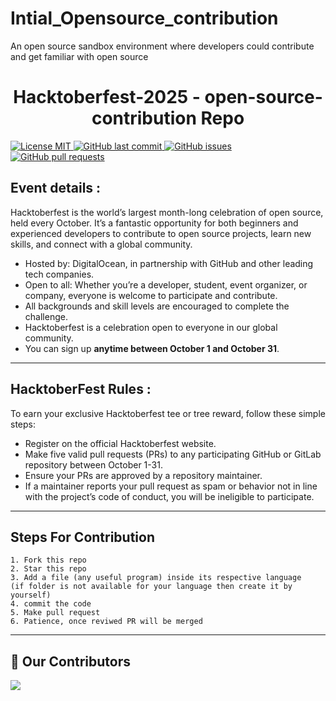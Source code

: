 # Intial_Opensource_contribution
An open source sandbox environment where developers could contribute and get familiar with open source

<h1 align="center">  Hacktoberfest-2025 - open-source-contribution Repo </h1>

  <a href="#">
        <img src="https://img.shields.io/badge/License-MIT-blue.svg" alt="License MIT">
  </a>
  <a href="https://github.com/Tommy-gta/Intial_Opensource_contribution/commits/main">
        <img alt="GitHub last commit" src="https://img.shields.io/github/last-commit/Tommy-gta/Intial_Opensource_contribution">
  </a>
  <a href="https://https://github.com/Tommy-gta/Intial_Opensource_contribution/issues">
        <img alt="GitHub issues" src="https://img.shields.io/github/issues/Tommy-gta/Intial_Opensource_contribution?color=red">
  </a>
  <a href="https://https://github.com/Tommy-gta/Intial_Opensource_contribution/ssues">
        <img alt="GitHub pull requests" src="https://img.shields.io/github/issues-pr/Tommy-gta/Intial_Opensource_contribution?color=blueviolet">
  </a>
  
</p>

## Event details :

Hacktoberfest is the world’s largest month-long celebration of open source, held every October. It’s a fantastic opportunity for both beginners and experienced developers to contribute to open source projects, learn new skills, and connect with a global community.
- Hosted by: DigitalOcean, in partnership with GitHub and other leading tech companies.
- Open to all: Whether you’re a developer, student, event organizer, or company, everyone is welcome to participate and contribute.
- All backgrounds and skill levels are encouraged to complete the challenge.
- Hacktoberfest is a celebration open to everyone in our global community.
- You can sign up **anytime between October 1 and October 31**.

---

## HacktoberFest Rules :
To earn your exclusive Hacktoberfest tee or tree reward, follow these simple steps:
- Register on the official Hacktoberfest website.
- Make five valid pull requests (PRs) to any participating GitHub or GitLab repository between October 1-31.
- Ensure your PRs are approved by a repository maintainer.
- If a maintainer reports your pull request as spam or behavior not in line with the project’s code of conduct, you will be ineligible to participate.

---

## Steps For Contribution

    1. Fork this repo
    2. Star this repo
    3. Add a file (any useful program) inside its respective language
    (if folder is not available for your language then create it by yourself)
    4. commit the code
    5. Make pull request
    6. Patience, once reviwed PR will be merged
    

---

## :handshake: Our Contributors

<a href="https://github.com/Tommy-gta/Intial_Opensource_contribution/graphs/contributors">
  <img src="https://contrib.rocks/image?repo=Tommy-gta/Intial_Opensource_contribution&max=500" />
</a>


